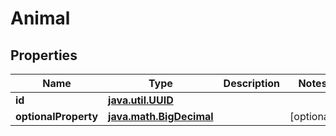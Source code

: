 
# Animal

## Properties
| Name | Type | Description | Notes |
| ------------ | ------------- | ------------- | ------------- |
| **id** | [**java.util.UUID**](java.util.UUID.md) |  |  |
| **optionalProperty** | [**java.math.BigDecimal**](java.math.BigDecimal.md) |  |  [optional] |



